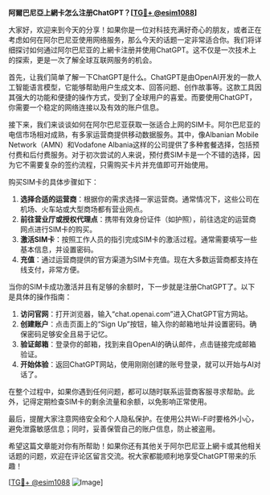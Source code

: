 **阿爾巴尼亞上網卡怎么注册ChatGPT？[[TG💪+ @esim1088](https://t.me/s/esim1088)]**

大家好，欢迎来到今天的分享！如果你是一位对科技充满好奇心的朋友，或者正在考虑如何在阿尔巴尼亚使用网络服务，那么今天的话题一定非常适合你。我们将详细探讨如何通过阿尔巴尼亚的上網卡注册并使用ChatGPT。这不仅是一次技术上的探索，更是一次了解全球互联网服务的机会。

首先，让我们简单了解一下ChatGPT是什么。ChatGPT是由OpenAI开发的一款人工智能语言模型，它能够帮助用户生成文本、回答问题、创作故事等。这款工具因其强大的功能和便捷的操作方式，受到了全球用户的喜爱。而要使用ChatGPT，你需要一个稳定的网络连接以及有效的账户信息。

接下来，我们来谈谈如何在阿尔巴尼亚获取一张适合上网的SIM卡。阿尔巴尼亚的电信市场相对成熟，有多家运营商提供移动数据服务。其中，像Albanian Mobile Network（AMN）和Vodafone Albania这样的公司提供了多种套餐选择，包括预付费和后付费服务。对于初次尝试的人来说，预付费SIM卡是一个不错的选择，因为它不需要复杂的签约流程，只需购买卡片并充值即可开始使用。

购买SIM卡的具体步骤如下：

1. **选择合适的运营商**：根据你的需求选择一家运营商。通常情况下，这些公司在机场、火车站或大型商场都有营业网点。
2. **前往营业厅或授权代理点**：携带有效身份证件（如护照），前往选定的运营商网点进行SIM卡的购买。
3. **激活SIM卡**：按照工作人员的指引完成SIM卡的激活过程。通常需要填写一些基本信息，并设置密码。
4. **充值**：通过运营商提供的官方渠道为SIM卡充值。现在大多数运营商都支持在线支付，非常方便。

当你的SIM卡成功激活并且有足够的余额时，下一步就是注册ChatGPT了。以下是具体的操作指南：

1. **访问官网**：打开浏览器，输入“chat.openai.com”进入ChatGPT官方网站。
2. **创建账户**：点击页面上的“Sign Up”按钮，输入你的邮箱地址并设置密码。确保密码足够安全且易于记忆。
3. **验证邮箱**：登录你的邮箱，找到来自OpenAI的确认邮件，点击链接完成邮箱验证。
4. **开始体验**：返回ChatGPT网站，使用刚刚创建的账号登录，就可以开始与AI对话了。

在整个过程中，如果你遇到任何问题，都可以随时联系运营商客服寻求帮助。此外，记得定期检查SIM卡的剩余流量和余额，以免影响正常使用。

最后，提醒大家注意网络安全和个人隐私保护。在使用公共Wi-Fi时要格外小心，避免泄露敏感信息；同时，妥善保管自己的账户信息，防止被盗用。

希望这篇文章能对你有所帮助！如果你还有其他关于阿尔巴尼亚上網卡或其他相关话题的问题，欢迎在评论区留言交流。祝大家都能顺利地享受ChatGPT带来的乐趣！

[[TG💪+ @esim1088](https://t.me/s/esim1088) ![Image](https://i.postimg.cc/4NQfJmqS/Snipaste-2025-05-13-00-14-12.png)]